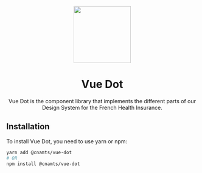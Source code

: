 <p align="center">
  <a
    href="https://github.com/assurance-maladie-digital/design-system/"
    target="_blank"
    rel="noopener noreferrer"
  >
    <img
      src="https://user-images.githubusercontent.com/10298932/58886906-ec802f80-86e4-11e9-8993-b635252c8dba.png"
      alt=""
      width="150"
    >
  </a>
</p>

<h1 align="center">Vue Dot</h1>

<p align="center">Vue Dot is the component library that implements the different parts of our Design System for the French Health Insurance.</p>

## Installation

To install Vue Dot, you need to use yarn or npm:

```sh
yarn add @cnamts/vue-dot
# OR
npm install @cnamts/vue-dot
```
